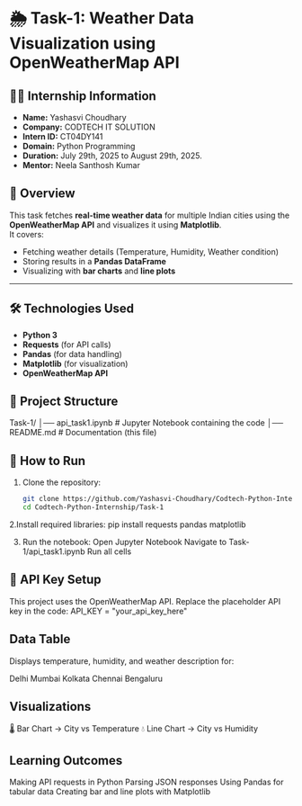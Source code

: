 # 🌦️ Task-1: Weather Data Visualization using OpenWeatherMap API

## 👨‍💻 Internship Information
- **Name:** Yashasvi Choudhary
- **Company:** CODTECH IT SOLUTION  
- **Intern ID:** CT04DY141
- **Domain:** Python Programming  
- **Duration:**  July 29th, 2025 to August 29th, 2025.  
- **Mentor:** Neela Santhosh Kumar 

## 📌 Overview
This task fetches **real-time weather data** for multiple Indian cities using the **OpenWeatherMap API** and visualizes it using **Matplotlib**.  
It covers:
- Fetching weather details (Temperature, Humidity, Weather condition)  
- Storing results in a **Pandas DataFrame**  
- Visualizing with **bar charts** and **line plots**

---

## 🛠️ Technologies Used
- **Python 3**
- **Requests** (for API calls)
- **Pandas** (for data handling)
- **Matplotlib** (for visualization)
- **OpenWeatherMap API**

## 📂 Project Structure
Task-1/
│── api_task1.ipynb # Jupyter Notebook containing the code
│── README.md # Documentation (this file)

## 🚀 How to Run
1. Clone the repository:
   ```bash
   git clone https://github.com/Yashasvi-Choudhary/Codtech-Python-Internship.git
   cd Codtech-Python-Internship/Task-1
2.Install required libraries:
pip install requests pandas matplotlib

3. Run the notebook:
Open Jupyter Notebook
Navigate to Task-1/api_task1.ipynb
Run all cells

## 🔑 API Key Setup

This project uses the OpenWeatherMap API.
Replace the placeholder API key in the code:
API_KEY = "your_api_key_here"


##  Data Table

Displays temperature, humidity, and weather description for:

Delhi
Mumbai
Kolkata
Chennai
Bengaluru

## Visualizations

🌡️ Bar Chart → City vs Temperature
💧 Line Chart → City vs Humidity

## Learning Outcomes

Making API requests in Python
Parsing JSON responses
Using Pandas for tabular data
Creating bar and line plots with Matplotlib



